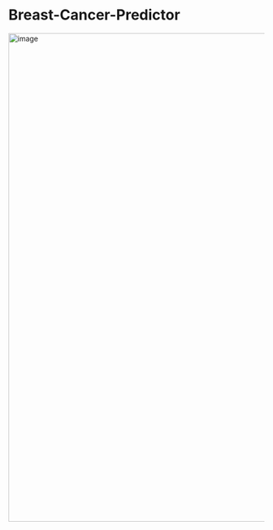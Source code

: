 # Breast-Cancer-Predictor

<img width="960" alt="image" src="https://github.com/Harshil105/Breast-Cancer-Predictor/assets/140583584/943249bb-910a-4363-b724-66503ccccc15">
